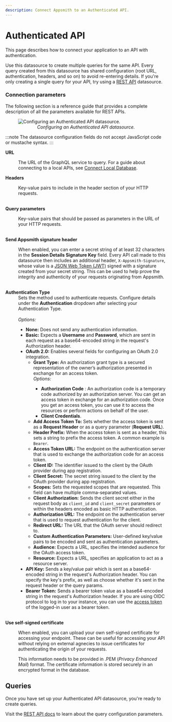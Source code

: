 ```yaml
---
description: Connect Appsmith to an Authenticated API.
---
```


# Authenticated API

This page describes how to connect your application to an API with authentication.

Use this datasource to create multiple queries for the same API. Every query created from this datasource has shared configuration (root URL, authentication, headers, and so on) to avoid re-entering details. If you're only creating a single query for your API, try using a [REST API](/connect-data/reference/rest-api) datasource.

### Connection parameters

The following section is a reference guide that provides a complete description of all the parameters available for REST APIs.

<figure>
   <img src="/img/restapi-datasource-config.png" style= {{width:"100%", height:"auto"}} alt="Configuring an Authenticated API datasource."/>
   <figcaption align = "center"><i>Configuring an Authenticated API datasource.</i></figcaption>
</figure>

:::note
The datasource configuration fields do not accept JavaScript code or mustache syntax.
:::

<dl>
  <dt><b>URL</b></dt>
  <dd>

The URL of the GraphQL service to query. For a guide about connecting to a local APIs, see [Connect Local Database](/connect-data/how-to-guides/how-to-work-with-local-apis-on-appsmith).

  </dd>

  <dt><b>Headers</b></dt>
  <dd>
  
Key-value pairs to include in the header section of your HTTP requests.

  </dd><br/>

  <dt><b>Query parameters</b></dt>
  <dd>
  
Key-value pairs that should be passed as parameters in the URL of your HTTP requests.

  </dd><br/>

  <dt><b>Send Appsmith signature header</b></dt>
  <dd>
  
When enabled, you can enter a secret string of at least 32 characters in the <b>Session Details Signature Key</b> field. Every API call made to this datasource then includes an additional header, <code>X-Appsmith-Signature</code>, whose value is a <a href="https://jwt.io">JSON Web Token (JWT)</a> signed with a signature created from your secret string. This can be used to help prove the integrity and authenticity of your requests originating from Appsmith.

  </dd><br/>

<dt><b>Authentication Type</b></dt>
  <dd>Sets the method used to authenticate requests. Configure details under the <b>Authentication</b> dropdown after selecting your Authentication Type.</dd><br/>
  <dd><i>Options:</i>
    <ul>
      <li><b>None:</b> Does not send any authentication information.</li>
      <li><b>Basic:</b> Expects a <b>Username</b> and <b>Password</b>, which are sent in each request as a base64-encoded string in the request's Authorization header.</li>
      <li>
        <b>OAuth 2.0:</b> Enables several fields for configuring an OAuth 2.0 integration.
        <ul>
          <li><b>Grant Type:</b> An authorization grant type is a secured representation of the owner’s authorization presented in exchange for an access token.</li>
          <i>Options:</i>
          <ul>
            <li><b>Authorization Code</b> : An authorization code is a temporary code authorized by an authorization server. You can get an access token in exchange for an authorization code. Once you get an access token, you can use it to access the resources or perform actions on behalf of the user.</li>
            <li><b>Client Credentials</b>.</li>
          </ul>
          <li><b>Add Access Token To:</b> Sets whether the access token is sent as a <b>Request Header</b> or as a query parameter (<b>Request URL</b>).</li>
          <li><b>Header Prefix:</b> When the access token is sent as a header, this sets a string to prefix the access token. A common example is <code>Bearer</code>.</li>
          <li><b>Access Token URL:</b> The endpoint on the authentication server that is used to exchange the authorization code for an access token.</li>
          <li><b>Client ID:</b> The identifier issued to the client by the OAuth provider during app registration.</li>
          <li><b>Client Secret:</b> The secret string issued to the client by the OAuth provider during app registration.</li>
          <li><b>Scopes:</b> Sets the requested scopes that are requested. This field can have multiple comma-separated values.</li>
          <li><b>Client Authorization:</b> Sends the client secret either in the request body as <code>client_id</code> and <code>client_secret</code> parameters or within the headers encoded as basic HTTP authentication.</li>
          <li><b>Authorization URL:</b> The endpoint on the authentication server that is used to request authentication for the client.</li>
          <li><b>Redirect URL:</b> The URL that the OAuth server should redirect to.</li>
          <li><b>Custom Authentication Parameters:</b> User-defined key/value pairs to be encoded and sent as authentication parameters.</li>
          <li><b>Audience:</b> Expects a URL, specifies the intended audience for the OAuth access token.</li>
          <li><b>Resource:</b> Expects a URL, specifies an application to act as a resource server.</li>
        </ul>
      </li>
      <li><b>API Key:</b> Sends a key/value pair which is sent as a base64-encoded string in the request's Authorization header. You can specify the key's prefix, as well as choose whether it's sent in the request header or the query params.</li>
      <li><b>Bearer Token:</b> Sends a bearer token value as a base64-encoded string in the request's Authorization header. If you are using OIDC protocol to log in to your instance, you can use the <a href="/getting-started/setup/instance-configuration/authentication/json-web-tokens-jwt#access-token">access token</a> of the logged-in user as a bearer token.</li>
    </ul>
  </dd><br/>

<dt><b>Use self-signed certificate</b></dt>
  <dd>
  
When enabled, you can upload your own self-signed certificate for accessing your endpoint. These can be useful for accessing your API without relying on external agnecies to issue certificates for authenticating the origin of your requests.

  </dd>
  <dd>
  
This information needs to be provided in .PEM (_Privacy Enhanced Mail_) format. The certificate information is stored securely in an encrypted format in the database.

  </dd>

</dl>

## Queries

Once you have set up your Authenticated API datasource, you're ready to create queries.

Visit the [REST API docs](/connect-data/reference/rest-api) to learn about the query configuration parameters.
